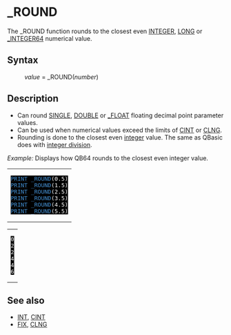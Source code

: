 <style>pre.codeide, pre.outputfixed, .outputcrt0 { background-color: #000 !important; color: #FFF !important; }</style><!DOCTYPE html>
<html class="client-nojs" dir="ltr" lang="en">
<head>
<title>_ROUND - QB64 Phoenix Edition Wiki</title>
</head>
<body class="mediawiki ltr sitedir-ltr mw-hide-empty-elt ns-0 ns-subject page-ROUND rootpage-ROUND skin-vector action-view skin-vector-legacy vector-feature-language-in-header-enabled vector-feature-language-in-main-page-header-disabled vector-feature-language-alert-in-sidebar-disabled vector-feature-sticky-header-disabled vector-feature-sticky-header-edit-disabled vector-feature-table-of-contents-disabled vector-feature-visual-enhancement-next-disabled">
<div class="mw-body" id="content" role="main">
<a id="top"></a>
<h1 class="firstHeading mw-first-heading" id="firstHeading">_ROUND</h1>
<div class="vector-body" id="bodyContent">
<div class="mw-body-content mw-content-ltr" dir="ltr" id="mw-content-text" lang="en"><div class="mw-parser-output"><p>The <a class="mw-selflink selflink">_ROUND</a> function rounds to the closest even <a href="INTEGER" title="INTEGER">INTEGER</a>, <a href="LONG" title="LONG">LONG</a> or <a href="INTEGER64" title="INTEGER64">_INTEGER64</a> numerical value.
</p>
<h2><span class="mw-headline" id="Syntax">Syntax</span></h2>
<dl><dd><i>value</i> = <a class="mw-selflink selflink">_ROUND</a>(<i>number</i>)</dd></dl>
<p>
</p>
<h2><span class="mw-headline" id="Description">Description</span></h2>
<ul><li>Can round <a href="SINGLE" title="SINGLE">SINGLE</a>, <a href="DOUBLE" title="DOUBLE">DOUBLE</a> or <a href="FLOAT" title="FLOAT">_FLOAT</a> floating decimal point parameter values.</li>
<li>Can be used when numerical values exceed the limits of <a href="CINT" title="CINT">CINT</a> or <a href="CLNG" title="CLNG">CLNG</a>.</li>
<li>Rounding is done to the closest even <a href="INTEGER" title="INTEGER">integer</a> value. The same as QBasic does with <a href="%5C" title="\">integer division</a>.</li></ul>
<p>
<i>Example:</i> Displays how QB64 rounds to the closest even integer value.
</p>
<table cellpadding="15px" width="100%">
<tbody><tr>
<td><pre class="codeide"><a href="PRINT" title="PRINT"><span style="color:#4593D8;">PRINT</span></a> <a class="mw-selflink selflink"><span style="color:#4593D8;">_ROUND</span></a>(0.5)
<a href="PRINT" title="PRINT"><span style="color:#4593D8;">PRINT</span></a> <a class="mw-selflink selflink"><span style="color:#4593D8;">_ROUND</span></a>(1.5)
<a href="PRINT" title="PRINT"><span style="color:#4593D8;">PRINT</span></a> <a class="mw-selflink selflink"><span style="color:#4593D8;">_ROUND</span></a>(2.5)
<a href="PRINT" title="PRINT"><span style="color:#4593D8;">PRINT</span></a> <a class="mw-selflink selflink"><span style="color:#4593D8;">_ROUND</span></a>(3.5)
<a href="PRINT" title="PRINT"><span style="color:#4593D8;">PRINT</span></a> <a class="mw-selflink selflink"><span style="color:#4593D8;">_ROUND</span></a>(4.5)
<a href="PRINT" title="PRINT"><span style="color:#4593D8;">PRINT</span></a> <a class="mw-selflink selflink"><span style="color:#4593D8;">_ROUND</span></a>(5.5)
</pre>
</td></tr></tbody></table>
<table cellpadding="15px" width="100%">
<tbody><tr>
<td><pre class="outputcrt0">0
2
2
4
4
6
</pre>
</td></tr></tbody></table>
<p>
</p>
<h2><span class="mw-headline" id="See_also">See also</span></h2>
<ul><li><a href="INT" title="INT">INT</a>, <a href="CINT" title="CINT">CINT</a></li>
<li><a href="FIX" title="FIX">FIX</a>, <a href="CLNG" title="CLNG">CLNG</a></li></ul>
<p>
</p>
<!-- 
NewPP limit report
Cached time: 20240715062438
Cache expiry: 86400
Reduced expiry: false
Complications: [show‐toc]
CPU time usage: 0.035 seconds
Real time usage: 0.045 seconds
Preprocessor visited node count: 115/1000000
Post‐expand include size: 1327/2097152 bytes
Template argument size: 143/2097152 bytes
Highest expansion depth: 3/100
Expensive parser function count: 0/100
Unstrip recursion depth: 0/20
Unstrip post‐expand size: 0/5000000 bytes
-->
<!--
Transclusion expansion time report (%,ms,calls,template)
100.00%   24.937      1 -total
 14.85%    3.703      1 Template:PageSyntax
 10.91%    2.720      1 Template:CodeStart
 10.11%    2.522      1 Template:PageNavigation
  9.72%    2.424     12 Template:Cl
  9.27%    2.311      2 Template:Parameter
  8.22%    2.050      1 Template:PageDescription
  8.19%    2.042      1 Template:PageSeeAlso
  7.77%    1.938      1 Template:CodeEnd
  7.46%    1.860      1 Template:OutputEnd
-->
<!-- Saved in parser cache with key qb64pnix_mw19894-mwmb_:pcache:idhash:230-0!canonical and timestamp 20240715062438 and revision id 7392.
 -->
</div>
</div>
</div>
</div>
</body>
</html>